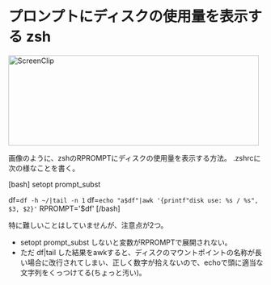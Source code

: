 プロンプトにディスクの使用量を表示する
zsh
=====
<a href="http://manaten.net/wp-content/uploads/2013/05/ScreenClip2.png"><img src="http://manaten.net/wp-content/uploads/2013/05/ScreenClip2.png" alt="ScreenClip" width="495" height="179" class="aligncenter size-full wp-image-476" /></a>


画像のように、zshのRPROMPTにディスクの使用量を表示する方法。
.zshrcに次の様なことを書く。

<div>[bash]
setopt prompt_subst

df=`df -h ~/|tail -n 1`
df=`echo "a$df"|awk '{printf"disk use: %s / %s", $3, $2}'`
RPROMPT='$df'
[/bash]</div>

特に難しいことはしていませんが、注意点が2つ。

* setopt prompt_subst しないと変数がRPROMPTで展開されない。
* ただ df|tail した結果をawkすると、ディスクのマウントポイントの名称が長い場合に改行されてしまい、正しく数字が拾えないので、echoで頭に適当な文字列をくっつけてる(ちょっと汚い)。
